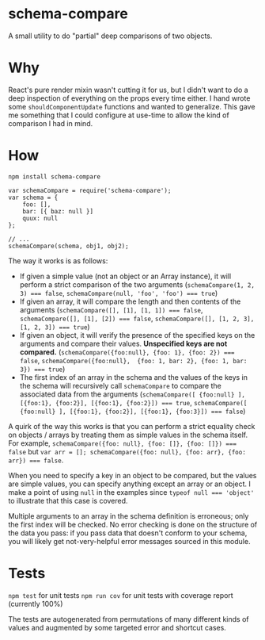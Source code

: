 # schema-compare

A small utility to do "partial" deep comparisons of two objects.

# Why

React's pure render mixin wasn't cutting it for us, but I didn't want to do a deep inspection of everything on the props every time either. I hand wrote some `shouldComponentUpdate` functions and wanted to generalize. This gave me something that I could configure at use-time to allow the kind of comparison I had in mind.

# How

`npm install schema-compare`

    var schemaCompare = require('schema-compare');
    var schema = {
        foo: [],
        bar: [{ baz: null }]
        quux: null
    };

    // ...
    schemaCompare(schema, obj1, obj2);

The way it works is as follows:

- If given a simple value (not an object or an Array instance), it will perform a strict comparison of the two arguments (`schemaCompare(1, 2, 3) === false`, `schemaCompare(null, 'foo', 'foo') === true`)
- If given an array, it will compare the length and then contents of the arguments (`schemaCompare([], [1], [1, 1]) === false`, `schemaCompare([], [1], [2]) === false`, `schemaCompare([], [1, 2, 3], [1, 2, 3]) === true`)
- If given an object, it will verify the presence of the specified keys on the arguments and compare their values. **Unspecified keys are not compared.** (`schemaCompare({foo:null}, {foo: 1}, {foo: 2}) === false`, `schemaCompare({foo:null},  {foo: 1, bar: 2}, {foo: 1, bar: 3}) === true`)
- The first index of an array in the schema and the values of the keys in the schema will recursively call `schemaCompare` to compare the associated data from the arguments (`schemaCompare([ {foo:null} ], [{foo:1}, {foo:2}], [{foo:1}, {foo:2}]) === true`, `schemaCompare([ {foo:null} ], [{foo:1}, {foo:2}], [{foo:1}, {foo:3}]) === false`) 

A quirk of the way this works is that you can perform a strict equality check on objects / arrays by treating them as simple values in the schema itself. For example, `schemaCompare({foo: null}, {foo: []}, {foo: []}) === false` but `var arr = []; schemaCompare({foo: null}, {foo: arr}, {foo: arr}) === false`.

When you need to specify a key in an object to be compared, but the values are simple values, you can specify anything except an array or an object. I make a point of using `null` in the examples since `typeof null === 'object'` to illustrate that this case is covered.

Multiple arguments to an array in the schema definition is erroneous; only the first index will be checked. No error checking is done on the structure of the data you pass: if you pass data that doesn't conform to your schema, you will likely get not-very-helpful error messages sourced in this module.

# Tests

`npm test` for unit tests
`npm run cov` for unit tests with coverage report (currently 100%)

The tests are autogenerated from permutations of many different kinds of values and augmented by some targeted error and shortcut cases.
